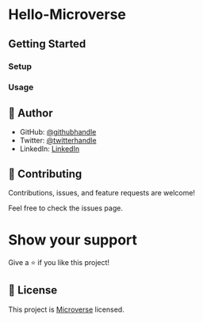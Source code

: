 # Hello-Microverse

## Getting Started

### Setup
### Usage

## 👤 Author

- GitHub: [@githubhandle](https://github.com/OybekKayumov)
- Twitter: [@twitterhandle](https://twitter.com/KayumovOybek)
- LinkedIn: [LinkedIn](https://www.linkedin.com/in/oybek-kayumov-54a8485b/)



## 🤝 Contributing
Contributions, issues, and feature requests are welcome!

Feel free to check the issues page.

# Show your support
Give a ⭐️ if you like this project!

## 📝 License

This project is [Microverse](https://www.microverse.org/) licensed.
